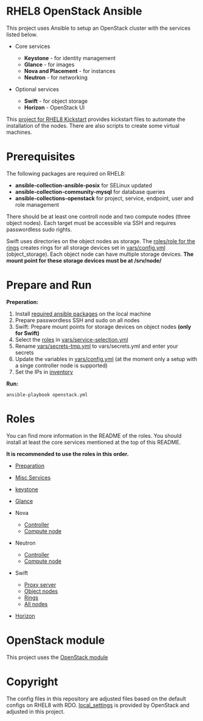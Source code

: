 # RHEL8 OpenStack Ansible

This project uses Ansible to setup an OpenStack cluster with the services listed below. 

- Core services

    - **Keystone** - for identity management
    - **Glance** - for images
    - **Nova and Placement** - for instances
    - **Neutron** - for networking
- Optional services

    - **Swift** - for object storage
    - **Horizon** - OpenStack UI

This [project for RHEL8 Kickstart](https://github.com/baroxx/rhel8-kickstart) provides kickstart files to automate the installation of the nodes. There are also scripts to create some virtual machines.

# Prerequisites

The following packages are required on RHEL8:

- **ansible-collection-ansible-posix** for SELinux updated
- **ansible-collection-community-mysql** for database queries
- **ansible-collections-openstack** for project, service, endpoint, user and role management

There should be at least one controll node and two compute nodes (three object nodes). Each target must be accessible via SSH and requires passwordless sudo rights.

Swift uses directories on the object nodes as storage. The [roles/role for the rings](roles/swift_rings) creates rings for all storage devices set in [vars/config.yml](vars/config.yml) (object_storage). Each object node can have multiple storage devices. **The mount point for these storage devices must be at /srv/node/**

# Prepare and Run

**Preperation:**

1. Install [required ansible packages](#prerequisites) on the local machine
1. Prepare passwordless SSH and sudo on all nodes
1. Swift: Prepare mount points for storage devices on object nodes **(only for Swift)** 
1. Select the [roles](#roles) in [vars/service-selection.yml](vars/service-selection.yml)
1. Rename [vars/secrets-tmp.yml](vars/secrets-tmp.yml) to vars/secrets.yml and enter your secrets
1. Update the variables in [vars/config.yml](vars/config.yml) (at the moment only a setup with a singe controller node is supported)
1. Set the IPs in [inventory](inventory)

**Run:**

 ```
ansible-playbook openstack.yml
 ```

# Roles

You can find more information in the README of the roles. You should install at least the core services mentioned at the top of this README. 

**It is recommended to use the roles in this order.**

- [Preparation](prepare)
- [Misc Services](misc)
- [keystone](keystone)
- [Glance](glance)
- Nova

    - [Controller](nova_controll)
    - [Compute node](nova_compute)
- Neutron

    - [Controller](neutron_controll)
    - [Compute node](neutron_compute)
- Swift

    - [Proxy server](swift_proxy)
    - [Object nodes](swift_object)
    - [Rings](swift_rings)
    - [All nodes](swift_all_nodes)
- [Horizon](Horizon)

# OpenStack module

This project uses the [OpenStack module](https://docs.ansible.com/ansible/latest/collections/openstack/cloud/index.html)

# Copyright

The config files in this repository are adjusted files based on the default configs on RHEL8 with RDO. [local_settings](roles/horizon/templates/local_settings.j2) is provided by OpenStack and adjusted in this project.